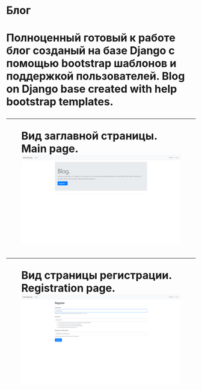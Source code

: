 <h1>Блог<h1>

Полноценный готовый к работе блог созданый на базе Django с помощью bootstrap шаблонов и поддержкой пользователей.
Blog on Django base created with help bootstrap templates.<hr/>
<figure>
<figcaption>
Вид заглавной страницы.
Main page.
</figcaption>
<img src = 'intro1.png'>
</figure><hr/>
<figure>
<figcaption>
Вид страницы регистрации.
Registration page.
</figcaption>
<img src = 'intro2.png'>
</figure>
